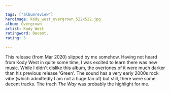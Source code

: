 ```yaml
---

tags: ["albumreview"]
heroimage: kody_west_overgrown_522x522.jpg
album: Overgrown
artist: Kody West
ratingword: Decent.
rating: 3

---
```


This release (from Mar 2020) slipped by me somehow. Having not heard from Kody
West in quite some time, I was excited to learn there was new music. While I
didn't dislike this album, the overtones of it were much darker than his
previous release 'Green'. The sound has a very early 2000s rock vibe (which
admittedly I am not a huge fan of) but still, there were some decent tracks. The
trach *The Way* was probably the highlight for me.
